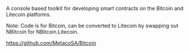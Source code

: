 ﻿A console based toolkit for developing smart contracts on the Bitcoin and Litecoin platforms.

Note: Code is for Bitcoin, can be converted to Litecoin by swapping out NBitcoin for NBitcoin.Litecoin.

https://github.com/MetacoSA/Bitcoin

